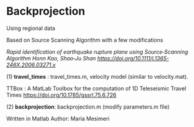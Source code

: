 #  Backprojection
Using regional data

Based on Source Scanning Algorithm with a few modifications 

*Rapid identification of earthquake rupture plane using Source‐Scanning Algorithm 
Honn Kao, Shao‐Ju Shan https://doi.org/10.1111/j.1365-246X.2006.03271.x*

(1) **travel_times** : travel_times.m,  velocity model (similar to velocity.mat).

TTBox : A MatLab Toolbox for the computation of 1D Teleseismic Travel Times https://doi.org/10.1785/gssrl.75.6.726


(2) **backprojection**: backprojection.m (modify parameters.m file)


Written in Matlab
Author: Maria Mesimeri
